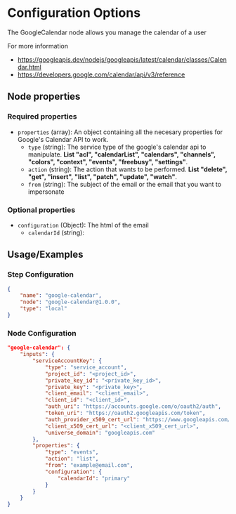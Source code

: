 # Configuration Options
The GoogleCalendar node allows you manage the calendar of a user

For more information 
- https://googleapis.dev/nodejs/googleapis/latest/calendar/classes/Calendar.html
- https://developers.google.com/calendar/api/v3/reference

## Node properties

### Required properties
- `properties` (array): An object containing all the necesary properties for Google's Calendar API to work.
    - `type` (string): The service type of the google's calendar api to manipulate. **List "acl", "calendarList", "calendars", "channels", "colors", "context", "events", "freebusy", "settings"**.
    - `action` (string): The action that wants to be performed. **List "delete", "get", "insert", "list", "patch", "update", "watch"**.
    - `from` (string): The subject of the email or the email that you want to impersonate

### Optional properties
- `configuration` (Object): The html of the email
    - `calendarId` (string): 


## Usage/Examples
### Step Configuration

```json
{
    "name": "google-calendar",
    "node": "google-calendar@1.0.0",
    "type": "local"
}
```

### Node Configuration


```json
"google-calendar": {
    "inputs": {
        "serviceAccountKey": {
            "type": "service_account",
            "project_id": "<project_id>",
            "private_key_id": "<private_key_id>",
            "private_key": "<private_key>",
            "client_email": "<client_email>",
            "client_id": "<client_id>",
            "auth_uri": "https://accounts.google.com/o/oauth2/auth",
            "token_uri": "https://oauth2.googleapis.com/token",
            "auth_provider_x509_cert_url": "https://www.googleapis.com/oauth2/v1/certs",
            "client_x509_cert_url": "<client_x509_cert_url>",
            "universe_domain": "googleapis.com"
        },
        "properties": {
            "type": "events",
            "action": "list",
            "from": "example@email.com",
            "configuration": {
                "calendarId": "primary"
            }
        }
    }
}
```

